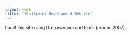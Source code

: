 ```yaml
---
layout: work
title:  "Stillpoint Development Website"
---
```


I built this site using Dreamweaver and Flash (around 2007).

